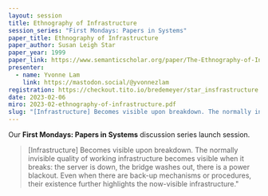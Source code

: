 ```yaml
---
layout: session
title: Ethnography of Infrastructure
session_series: "First Mondays: Papers in Systems"
paper_title: Ethnography of Infrastructure
paper_author: Susan Leigh Star
paper_year: 1999
paper_link: https://www.semanticscholar.org/paper/The-Ethnography-of-Infrastructure-Star/5731cd74c7b594504f7acf98637417baccee7fc7
presenter:
  - name: Yvonne Lam
    link: https://mastodon.social/@yvonnezlam
registration: https://checkout.tito.io/bredemeyer/star_insfrastructure
date: 2023-02-06
miro: 2023-02-ethnography-of-infrastructure.pdf
slug: "[Infrastructure] Becomes visible upon breakdown. The normally invisible quality of working infrastructure becomes visible when it breaks: the server is down, the bridge washes out, there is a power blackout. Even when there are back-up mechanisms or procedures, their existence further highlights the now-visible infrastructure."
---
```


Our **First Mondays: Papers in Systems** discussion series launch session.

> [Infrastructure] Becomes visible upon breakdown. The normally invisible quality of working infrastructure becomes visible when it breaks: the server is down, the bridge washes out, there is a power blackout. Even when there are back-up mechanisms or procedures, their existence further highlights the now-visible infrastructure."
